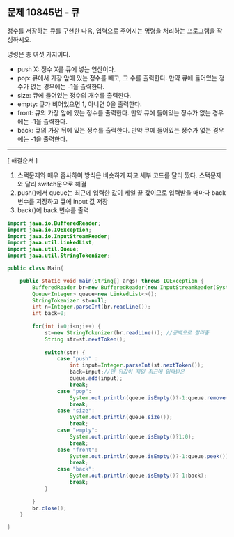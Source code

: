   
## 문제 10845번 - 큐
정수를 저장하는 큐를 구현한 다음, 입력으로 주어지는 명령을 처리하는 프로그램을 작성하시오.

명령은 총 여섯 가지이다.

* push X: 정수 X를 큐에 넣는 연산이다.
* pop: 큐에서 가장 앞에 있는 정수를 빼고, 그 수를 출력한다. 만약 큐에 들어있는 정수가 없는 경우에는 -1을 출력한다.
* size: 큐에 들어있는 정수의 개수를 출력한다.
* empty: 큐가 비어있으면 1, 아니면 0을 출력한다.
* front: 큐의 가장 앞에 있는 정수를 출력한다. 만약 큐에 들어있는 정수가 없는 경우에는 -1을 출력한다.
* back: 큐의 가장 뒤에 있는 정수를 출력한다. 만약 큐에 들어있는 정수가 없는 경우에는 -1을 출력한다.

---------------
[ 해결순서 ]
1. 스택문제와 매우 흡사하여 방식은 비슷하게 짜고 세부 코드를 달리 짰다. 스택문제와 달리 switch문으로 해결
2. push()에서 queue는 최근에 입력한 값이 제일 끝 값이므로 입력받을 때마다 back 변수를 저장하고 큐에 input 값 저장
3. back()에 back 변수를 출력
```java
import java.io.BufferedReader;
import java.io.IOException;
import java.io.InputStreamReader;
import java.util.LinkedList;
import java.util.Queue;
import java.util.StringTokenizer;

public class Main{

	public static void main(String[] args) throws IOException {
		BufferedReader br=new BufferedReader(new InputStreamReader(System.in));
		Queue<Integer> queue=new LinkedList<>();
		StringTokenizer st=null;
		int n=Integer.parseInt(br.readLine());
		int back=0;
		
		for(int i=0;i<n;i++) {
			st=new StringTokenizer(br.readLine()); //공백으로 잘라줌
			String str=st.nextToken();
			
			switch(str) {
				case "push" :
					int input=Integer.parseInt(st.nextToken());
					back=input;//맨 뒤값이 제일 최근에 입력받은 
					queue.add(input);
					break;
				case "pop":
					System.out.println(queue.isEmpty()?-1:queue.remove());
					break;
				case "size":
					System.out.println(queue.size());
					break;
				case "empty":
					System.out.println(queue.isEmpty()?1:0);
					break;
				case "front":
					System.out.println(queue.isEmpty()?-1:queue.peek());//처음 있는 개체
					break;
				case "back":
					System.out.println(queue.isEmpty()?-1:back);
					break;
			}
			
		}
		br.close();
	}

}
```
